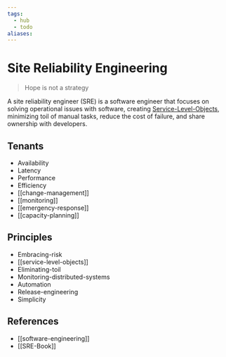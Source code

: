 ```yaml
---
tags:
  - hub
  - todo
aliases:
---
```


# Site Reliability Engineering

> Hope is not a strategy

A site reliability engineer (SRE) is a software engineer that focuses on solving operational issues with software, creating [Service-Level-Objects](../unfinished-notes/Service-Level-Objects.md), minimizing toil of manual tasks, reduce the cost of failure, and share ownership with developers.

## Tenants

- Availability
- Latency
- Performance
- Efficiency
- [[change-management]]
- [[monitoring]]
- [[emergency-response]]
- [[capacity-planning]]

## Principles

- Embracing-risk
- [[service-level-objects]]
- Eliminating-toil
- Monitoring-distributed-systems
- Automation
- Release-engineering
- Simplicity

## References

- [[software-engineering]]
- [[SRE-Book]]
